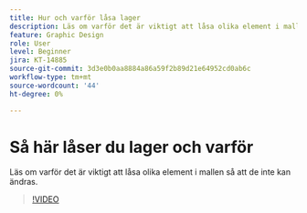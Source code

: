 ```yaml
---
title: Hur och varför låsa lager
description: Läs om varför det är viktigt att låsa olika element i mallen så att de inte kan ändras
feature: Graphic Design
role: User
level: Beginner
jira: KT-14885
source-git-commit: 3d3e0b0aa8884a86a59f2b89d21e64952cd0ab6c
workflow-type: tm+mt
source-wordcount: '44'
ht-degree: 0%

---
```


# Så här låser du lager och varför

Läs om varför det är viktigt att låsa olika element i mallen så att de inte kan ändras.

>[!VIDEO](https://video.tv.adobe.com/v/3427095?quality=12&learn=on&hidetitle=true)
